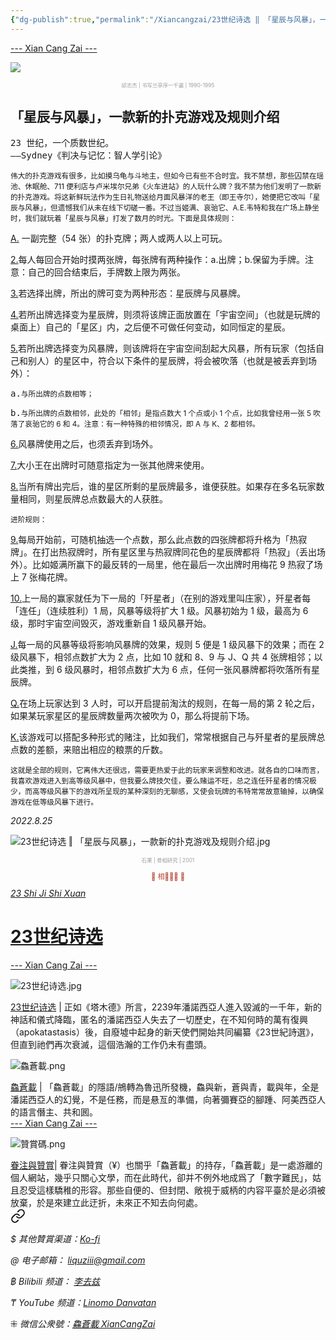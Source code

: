 ```yaml
---
{"dg-publish":true,"permalink":"/Xiancangzai/23世纪诗选 ‖ 「星辰与风暴」，一款新的扑克游戏及规则介绍/","tags":["李去兹","23世纪诗选","游戏","卡牌游戏"],"created":"2025-01-10T11:31:45.229+08:00"}
---
```



<div class="splitline"><a href="https://www.xiancangzai.com/">--- Xian Cang Zai ---</a></div>

![](https://5b0988e595225.cdn.sohucs.com/images/20181209/7bc688703e92480ab013a6c7043998eb.jpeg)

<p style="text-align:center;color:#999ea2;font-size:0.6em;">邱志杰 | 书写兰亭序一千遍 | 1990-1995</p>

## 「星辰与风暴」，一款新的扑克游戏及规则介绍

<samp>23 世纪，一个质数世纪。<br>——Sydney《判决与记忆：智人学引论》</samp>

<div class="spacer"></div>

<small>伟大的扑克游戏有很多，比如摸乌龟与斗地主，但如今已有些不合时宜。我不禁想，那些囚禁在瑶池、休眠舱、711 便利店与卢米埃尔兄弟《火车进站》的人玩什么牌？我不禁为他们发明了一款新的扑克游戏。将这新鲜玩法作为生日礼物送给月面风暴洋的老王（即王寺尔），她便把它改叫「星辰与风暴」，但遗憾我们从未在线下切磋一番。不过当姬满、哀骀它、A.E.韦特和我在广场上静坐时，我们就玩着「星辰与风暴」打发了数月的时光。下面是具体规则：</small>

<ins>A.</ins> 一副完整（54 张）的扑克牌；两人或两人以上可玩。

<ins>2.</ins>每人每回合开始时摸两张牌，每张牌有两种操作：a.出牌；b.保留为手牌。注意：自己的回合结束后，手牌数上限为两张。

<ins>3.</ins>若选择出牌，所出的牌可变为两种形态：星辰牌与风暴牌。

<ins>4.</ins>若所出牌选择变为星辰牌，则须将该牌正面放置在「宇宙空间」（也就是玩牌的桌面上）自己的「星区」内，之后便不可做任何变动，如同恒定的星辰。

<ins>5.</ins>若所出牌选择变为风暴牌，则该牌将在宇宙空间刮起大风暴，所有玩家（包括自己和别人）的星区中，符合以下条件的星辰牌，将会被吹落（也就是被丢弃到场外）：

   <kbd>a.</kbd><small>与所出牌的点数相等；</small>

   <kbd>b.</kbd><small>与所出牌的点数相邻，此处的「相邻」是指点数大 1 个点或小 1 个点，比如我曾经用一张 5 吹落了哀骀它的 6 和 4。注意：有一种特殊的相邻情况，即 A 与 K、2 都相邻。</small>

<ins>6.</ins>风暴牌使用之后，也须丢弃到场外。

<ins>7.</ins>大小王在出牌时可随意指定为一张其他牌来使用。

<ins>8.</ins>当所有牌出完后，谁的星区所剩的星辰牌最多，谁便获胜。如果存在多名玩家数量相同，则星辰牌总点数最大的人获胜。

<small>进阶规则：</small>

<ins>9.</ins>每局开始前，可随机抽选一个点数，那么此点数的四张牌都将升格为「热寂牌」。在打出热寂牌时，所有星区里与热寂牌同花色的星辰牌都将「热寂」（丢出场外）。比如姬满所赢下的最反转的一局里，他在最后一次出牌时用梅花 9 热寂了场上 7 张梅花牌。

<ins>10.</ins>上一局的赢家就任为下一局的「歼星者」（在别的游戏里叫庄家），歼星者每「连任」（连续胜利）1 局，风暴等级将扩大 1 级。风暴初始为 1 级，最高为 6 级，那时宇宙空间毁灭，游戏重新自 1 级风暴开始。

<ins>J.</ins>每一局的风暴等级将影响风暴牌的效果，规则 5 便是 1 级风暴下的效果；而在 2 级风暴下，相邻点数扩大为 2 点，比如 10 就和 8、9 与 J、Q 共 4 张牌相邻；以此类推，到 6 级风暴时，相邻点数扩大为 6 点，任何一张风暴牌都将吹落所有星辰牌。

<ins>Q.</ins>在场上玩家达到 3 人时，可以开启提前淘汰的规则，在每一局的第 2 轮之后，如果某玩家星区的星辰牌数量两次被吹为 0，那么将提前下场。

<ins>K.</ins>该游戏可以搭配多种形式的赌注，比如我们，常常根据自己与歼星者的星辰牌总点数的差额，来赔出相应的粮票的斤数。

<small>这就是全部的规则，它离伟大还很远，需要更热爱于此的玩家来调整和改进。就各自的口味而言，我喜欢游戏进入到高等级风暴中，但我要么牌技欠佳，要么赌运不旺，总之连任歼星者的情况极少，而高等级风暴下的游戏所呈现的某种深刻的无聊感，又使会玩牌的韦特常常故意输掉，以确保游戏在低等级风暴下进行。</small>

<cite>2022.8.25</cite>

<div class="spacer"></div>

![23世纪诗选 ‖ 「星辰与风暴」，一款新的扑克游戏及规则介绍.jpg](/img/user/%E9%99%84%E4%BB%B6/attachment/23%E4%B8%96%E7%BA%AA%E8%AF%97%E9%80%89%20%E2%80%96%20%E3%80%8C%E6%98%9F%E8%BE%B0%E4%B8%8E%E9%A3%8E%E6%9A%B4%E3%80%8D%EF%BC%8C%E4%B8%80%E6%AC%BE%E6%96%B0%E7%9A%84%E6%89%91%E5%85%8B%E6%B8%B8%E6%88%8F%E5%8F%8A%E8%A7%84%E5%88%99%E4%BB%8B%E7%BB%8D.jpg)

<p style="text-align:center;color:#999ea2;font-size:0.6em;">石果 | 骨相研究 | 2001</p>

<div class="spacer"></div>

<p style="text-align:center;color:#B54434;font-size:0.8em;">▮ 相𨳹󾗖􁴆 ▮</p>

<div class="header-container">
    <div class="triangle"></div>
    <div class="collect-media" style="background-image: url('https://www.xiancangzai.com/img/user/%E9%99%84%E4%BB%B6/%E9%99%84%E4%BB%B62024/23%E4%B8%96%E7%BA%AA%E8%AF%97%E9%80%89.jpg');">
        <a href="https://www.xiancangzai.com/Xiancangzai/23%E4%B8%96%E7%BA%AA%E8%AF%97%E9%80%89/" class="ncard-link"></a>
        <div class="collect-text">
            <a href="https://www.xiancangzai.com/Xiancangzai/23%E4%B8%96%E7%BA%AA%E8%AF%97%E9%80%89/">
                <cite>23 Shi Ji Shi Xuan</cite>
                <h1>23世纪诗选</h1>
            </a>
        </div>
    </div>
</div>

<div class="splitline"><a href="https://www.xiancangzai.com/">--- Xian Cang Zai ---</a></div>

![23世纪诗选.jpg](/img/user/%E9%99%84%E4%BB%B6/%E9%99%84%E4%BB%B62024/23%E4%B8%96%E7%BA%AA%E8%AF%97%E9%80%89.jpg)

<div class="note"><ins>23世纪诗选</ins> | 正如《塔木德》所言，2239年潘諾西亞人進入毀滅的一千年，新的神話和儀式降臨，匿名的潘諾西亞人失去了一切歷史，在不知何時的萬有復興（apokatastasis）後，自廢墟中起身的新天使們開始共同編纂《23世紀詩選》，但直到祂們再次衰滅，這個浩瀚的工作仍未有盡頭。</div>

![鱻蒼載.png](/img/user/%E9%99%84%E4%BB%B6/%E9%99%84%E4%BB%B62024/%E9%B1%BB%E8%92%BC%E8%BC%89.png)

<div class="note"><ins>鱻蒼載</ins> | 「鱻蒼載」的隱語/鴘轉為魯迅所發機，鱻與新，蒼與青，載與年，全是潘諾西亞人的幻覺，不是任務，而是悬亙的準備，向著彌賽亞的腳踵、阿美西亞人的語言僭主、共和囻。</div>

<div class="splitline"><a href="https://www.xiancangzai.com/">--- Xian Cang Zai ---</a></div>

![贊賞碼.png](/img/user/%E9%99%84%E4%BB%B6/%E9%99%84%E4%BB%B62024/%E8%B4%8A%E8%B3%9E%E7%A2%BC.png)

<div class="note"><ins>眷注與贊賞</ins>| 眷注與贊賞（¥）也關乎「鱻蒼載」的持存，「鱻蒼載」是一處游離的個人網站，幾乎只關心文學，而在此時代，卻并不例外地成爲了「數字難民」，姑且忍受這樣驕稚的形容。那些自便的、但封閉、敞視于威柄的内容平臺於是必須被放棄，於是來建立此迂折，未來正不知去向何處。</div>


<div class="transclusion internal-embed is-loaded"><a class="markdown-embed-link" href="/xiancangzai/link-tree/" aria-label="Open link"><svg xmlns="http://www.w3.org/2000/svg" width="24" height="24" viewBox="0 0 24 24" fill="none" stroke="currentColor" stroke-width="2" stroke-linecap="round" stroke-linejoin="round" class="svg-icon lucide-link"><path d="M10 13a5 5 0 0 0 7.54.54l3-3a5 5 0 0 0-7.07-7.07l-1.72 1.71"></path><path d="M14 11a5 5 0 0 0-7.54-.54l-3 3a5 5 0 0 0 7.07 7.07l1.71-1.71"></path></svg></a><div class="markdown-embed">





<cite>$ 其他贊賞渠道：[Ko-fi](https://ko-fi.com/xiancangzai)</cite>

<cite>@ 电子邮箱： liquziii@gmail.com </cite>

<cite>฿ Bilibili 频道： [李去兹](https://space.bilibili.com/1676863200)</cite>

<cite>₸ YouTube 频道：[Linomo Danvatan](http://www.youtube.com/@LinomoDanvatan) </cite>

<cite>⁜ 微信公衆號：[鱻蒼載 XianCangZai](https://mp.weixin.qq.com/s/yneTMt9zIapGXF9yfuvOkg)</cite>


</div></div>

